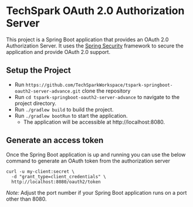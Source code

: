 # TechSpark OAuth 2.0 Authorization Server

This project is a Spring Boot application that provides an OAuth 2.0 Authorization Server. It uses
the [Spring Security](https://spring.io/projects/spring-security) framework to secure the application and provide OAuth
2.0 support.

## Setup the Project

- Run `https://github.com/TechSparkWorkspace/tspark-springboot-oauth2-server-advance.git`  clone the repository
- Run `cd tspark-springboot-oauth2-server-advance` to navigate to the project directory.
- Run `./gradlew build` to build the project.
- Run `./gradlew bootRun` to start the application.
  - The application will be accessible at http://localhost:8080.

## Generate an access token

Once the Spring Boot application is up and running you can use the below command to generate an OAuth token from the
authorization server

```shell
curl -u my-client:secret \
  -d "grant_type=client_credentials" \
  http://localhost:8080/oauth2/token
```

_Note:_ Adjust the port number if your Spring Boot application runs on a port other than 8080.





